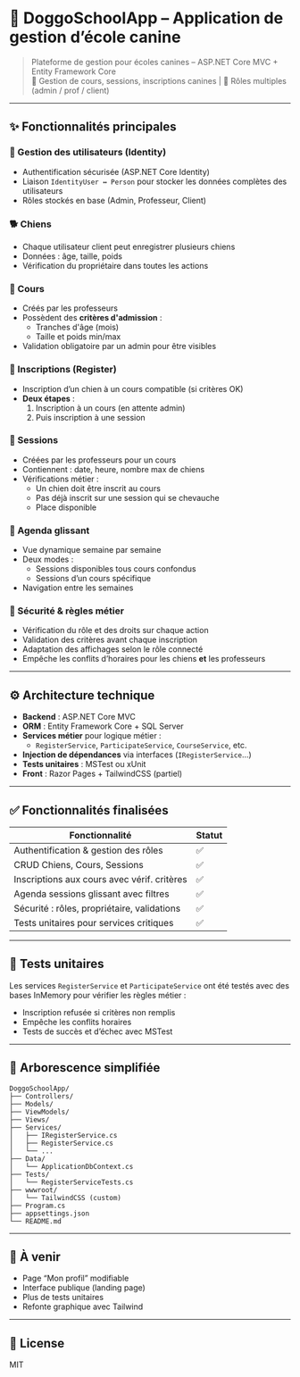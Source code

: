 # 🐶 DoggoSchoolApp – Application de gestion d’école canine

> Plateforme de gestion pour écoles canines – ASP.NET Core MVC + Entity Framework Core  
> 📆 Gestion de cours, sessions, inscriptions canines | 👥 Rôles multiples (admin / prof / client)

---

## ✨ Fonctionnalités principales

### 👥 Gestion des utilisateurs (Identity)
- Authentification sécurisée (ASP.NET Core Identity)
- Liaison `IdentityUser ↔ Person` pour stocker les données complètes des utilisateurs
- Rôles stockés en base (Admin, Professeur, Client)

### 🐕 Chiens
- Chaque utilisateur client peut enregistrer plusieurs chiens
- Données : âge, taille, poids
- Vérification du propriétaire dans toutes les actions

### 📘 Cours
- Créés par les professeurs
- Possèdent des **critères d'admission** :
  - Tranches d'âge (mois)
  - Taille et poids min/max
- Validation obligatoire par un admin pour être visibles

### 📝 Inscriptions (Register)
- Inscription d’un chien à un cours compatible (si critères OK)
- **Deux étapes** :  
  1. Inscription à un cours (en attente admin)  
  2. Puis inscription à une session

### 📆 Sessions
- Créées par les professeurs pour un cours
- Contiennent : date, heure, nombre max de chiens
- Vérifications métier :
  - Un chien doit être inscrit au cours
  - Pas déjà inscrit sur une session qui se chevauche
  - Place disponible

### 📅 Agenda glissant
- Vue dynamique semaine par semaine
- Deux modes :
  - Sessions disponibles tous cours confondus
  - Sessions d’un cours spécifique
- Navigation entre les semaines

### 🔐 Sécurité & règles métier
- Vérification du rôle et des droits sur chaque action
- Validation des critères avant chaque inscription
- Adaptation des affichages selon le rôle connecté
- Empêche les conflits d’horaires pour les chiens **et** les professeurs

---

## ⚙️ Architecture technique

- **Backend** : ASP.NET Core MVC
- **ORM** : Entity Framework Core + SQL Server
- **Services métier** pour logique métier :
  - `RegisterService`, `ParticipateService`, `CourseService`, etc.
- **Injection de dépendances** via interfaces (`IRegisterService`…)
- **Tests unitaires** : MSTest ou xUnit
- **Front** : Razor Pages + TailwindCSS (partiel)

---

## ✅ Fonctionnalités finalisées

| Fonctionnalité | Statut |
|--|--|
| Authentification & gestion des rôles | ✅ |
| CRUD Chiens, Cours, Sessions | ✅ |
| Inscriptions aux cours avec vérif. critères | ✅ |
| Agenda sessions glissant avec filtres | ✅ |
| Sécurité : rôles, propriétaire, validations | ✅ |
| Tests unitaires pour services critiques | ✅ |


---

## 🧪 Tests unitaires

Les services `RegisterService` et `ParticipateService` ont été testés avec des bases InMemory pour vérifier les règles métier :
- Inscription refusée si critères non remplis
- Empêche les conflits horaires
- Tests de succès et d’échec avec MSTest

---

## 📁 Arborescence simplifiée

```
DoggoSchoolApp/
├── Controllers/
├── Models/
├── ViewModels/
├── Views/
├── Services/
│   ├── IRegisterService.cs
│   ├── RegisterService.cs
│   └── ...
├── Data/
│   └── ApplicationDbContext.cs
├── Tests/
│   └── RegisterServiceTests.cs
├── wwwroot/
│   └── TailwindCSS (custom)
├── Program.cs
├── appsettings.json
└── README.md
```

---

## 🧾 À venir
- Page “Mon profil” modifiable
- Interface publique (landing page)
- Plus de tests unitaires
- Refonte graphique avec Tailwind

---

## 📜 License

MIT
